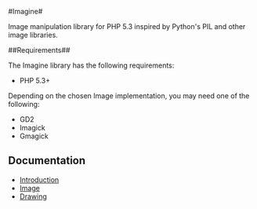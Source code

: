 #Imagine#

Image manipulation library for PHP 5.3 inspired by Python's PIL and other image
libraries.

##Requirements##

The Imagine library has the following requirements:

 - PHP 5.3+

Depending on the chosen Image implementation, you may need one of the following:

 - GD2
 - Imagick
 - Gmagick

## Documentation ##

 - [Introduction](/avalanche123/Imagine/blob/master/docs/en/introduction.rst "Introduction")
 - [Image](/avalanche123/Imagine/blob/master/docs/en/image.rst "Image")
 - [Drawing](/avalanche123/Imagine/blob/master/docs/en/drawing.rst "Drawing")
